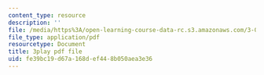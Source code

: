 ```yaml
---
content_type: resource
description: ''
file: /media/https%3A/open-learning-course-data-rc.s3.amazonaws.com/3-091sc-introduction-to-solid-state-chemistry-fall-2010/fe39bc19d67a168def448b050aea3e36_yg4M2xmY4bs.pdf
file_type: application/pdf
resourcetype: Document
title: 3play pdf file
uid: fe39bc19-d67a-168d-ef44-8b050aea3e36
---
```

